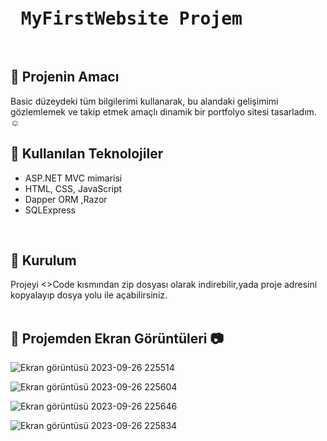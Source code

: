 
<pre>
<h1> MyFirstWebsite Projem</h3>
</pre>
## :pushpin: Projenin Amacı 
Basic düzeydeki tüm bilgilerimi kullanarak, bu alandaki gelişimimi gözlemlemek ve takip etmek amaçlı dinamik bir portfolyo sitesi tasarladım.:relaxed:

## :pushpin: Kullanılan Teknolojiler 

<ul>
  <li>ASP.NET MVC mimarisi </li>
  <li>HTML, CSS, JavaScript</li>
  <li>Dapper ORM ,Razor </li>
  <li>SQLExpress </li>
</ul> </br>

## :pushpin: Kurulum
Projeyi <>Code kısmından zip dosyası olarak indirebilir,yada proje adresini kopyalayıp dosya yolu ile açabilirsiniz.</br></br>

## :pushpin: Projemden Ekran Görüntüleri :camera:


![Ekran görüntüsü 2023-09-26 225514](https://github.com/HURREMSULTAND/MyFirstWebsite/assets/143317089/135fcefa-84f6-4a51-91f8-29df906c58cd) </br>

![Ekran görüntüsü 2023-09-26 225604](https://github.com/HURREMSULTAND/MyFirstWebsite/assets/143317089/fa9d08bd-7216-49e9-b968-a6506d864332)  </br>

![Ekran görüntüsü 2023-09-26 225646](https://github.com/HURREMSULTAND/MyFirstWebsite/assets/143317089/4faef49b-a996-41f4-b350-84bc1960dadb) </br>

![Ekran görüntüsü 2023-09-26 225834](https://github.com/HURREMSULTAND/MyFirstWebsite/assets/143317089/9073fc6c-d671-456b-b7f9-7c89a92901e5) </br>
